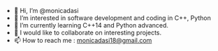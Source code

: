 - 👋 Hi, I’m @monicadasi
- 👀 I’m interested in software development and coding in C++, Python
- 🌱 I’m currently learning C++14 and Python advanced.
- 💞️ I would like to collaborate on interesting projects. 
- 📫 How to reach me : monicadasi18@gmail.com

<!---
monicadasi/monicadasi is a ✨ special ✨ repository because its `README.md` (this file) appears on your GitHub profile.
You can click the Preview link to take a look at your changes.
--->
